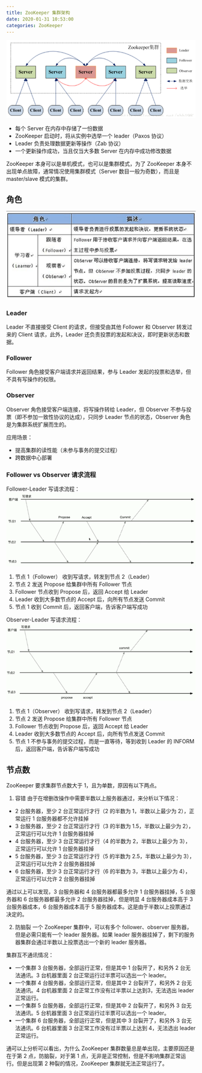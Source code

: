 ```yaml
---
title: ZooKeeper 集群架构
date: 2020-01-31 10:53:00
categories: ZooKeeper
---
```

![ZooKeeper集群架构](/images/zookeeper/ZooKeeper集群架构.png)

* 每个 Server 在内存中存储了一份数据
* ZooKeeper 启动时，将从实例中选举一个 leader（Paxos 协议）
* Leader 负责处理数据更新等操作（Zab 协议）
* 一个更新操作成功，当且仅当大多数 Server 在内存中成功修改数据

ZooKeeper 本身可以是单机模式，也可以是集群模式，为了 ZooKeeper 本身不出现单点故障，通常情况使用集群模式（Server 数目一般为奇数），而且是 master/slave 模式的集群。

## 角色
![ZooKeeper角色说明](/images/zookeeper/ZooKeeper角色说明.png)

### Leader
Leader 不直接接受 Client 的请求，但接受由其他 Follower 和 Observer 转发过来的 Client 请求，此外，Leader 还负责投票的发起和决议，即时更新状态和数据。

### Follower
Follower 角色接受客户端请求并返回结果，参与 Leader 发起的投票和选举，但不具有写操作的权限。

### Observer
Observer 角色接受客户端连接，将写操作转给 Leader，但 Observer 不参与投票（即不参加一致性协议的达成），只同步 Leader 节点的状态，Observer 角色是为集群系统扩展而生的。

应用场景：
* 提高集群的读性能（未参与事务的提交过程）
* 跨数据中心部署

### Follower vs Observer 请求流程
Follower-Leader 写请求流程：
![Follower-Leader请求流程](/images/zookeeper/Follower-Leader请求流程.png)

1. 节点 1（Follower） 收到写请求，转发到节点 2（Leader）
2. 节点 2 发送 Propose 给集群中所有 Follower 节点
3. Follower 节点收到 Propose 后，返回 Accept 给 Leader
4. Leader 收到大多数节点的 Accept 后，向所有节点发送 Commit
5. 节点 1 收到 Commit 后，返回客户端，告诉客户端写成功

Observer-Leader 写请求流程：
![Obeserver-请求流程](/images/zookeeper/Obeserver-Leader请求流程.png)

1. 节点 1（Observer） 收到写请求，转发到节点 2（Leader）
2. 节点 2 发送 Propose 给集群中所有 Follower 节点
3. Follower 节点收到 Propose 后，返回 Accept 给 Leader
4. Leader 收到大多数节点的 Accept 后，向所有节点发送 Commit
5. 节点 1 不参与事务的提交过程，而是一直等待，等到收到 Leader 的 INFORM 后，返回客户端，告诉客户端写成功

## 节点数
ZooKeeper 要求集群节点数大于 1，且为单数，原因有以下两点。

1. 容错
由于在增删改操作中需要半数以上服务器通过，来分析以下情况：
* 2 台服务器，至少 2 台正常运行才行（2 的半数为 1，半数以上最少为 2），正常运行 1 台服务器都不允许挂掉
* 3 台服务器，至少 2 台正常运行才行（3 的半数为 1.5，半数以上最少为 2），正常运行可以允许 1 台服务器挂掉
* 4 台服务器，至少 3 台正常运行才行（4 的半数为 2，半数以上最少为 3），正常运行可以允许 1 台服务器挂掉
* 5 台服务器，至少 3 台正常运行才行（5 的半数为 2.5，半数以上最少为 3），正常运行可以允许 2 台服务器挂掉
* 6 台服务器，至少 3 台正常运行才行（6 的半数为 3，半数以上最少为 4），正常运行可以允许 2 台服务器挂掉

通过以上可以发现，3 台服务器和 4 台服务器都最多允许 1 台服务器挂掉，5 台服务器和 6 台服务器都最多允许 2 台服务器挂掉，但是明显 4 台服务器成本高于 3 台服务器成本，6 台服务器成本高于 5 服务器成本。这是由于半数以上投票通过决定的。

2. 防脑裂
一个 ZooKeeper 集群中，可以有多个 follower、observer 服务器，但是必需只能有一个 leader 服务器。如果 leader 服务器挂掉了，剩下的服务器集群会通过半数以上投票选出一个新的 leader 服务器。

集群互不通讯情况：
* 一个集群 3 台服务器，全部运行正常，但是其中 1 台裂开了，和另外 2 台无法通讯。3 台机器里面 2 台正常运行过半票可以选出一个 leader。
* 一个集群 4 台服务器，全部运行正常，但是其中 2 台裂开了，和另外 2 台无法通讯。4 台机器里面 2 台正常工作没有过半票以上达到3，无法选出 leader 正常运行。
* 一个集群 5 台服务器，全部运行正常，但是其中 2 台裂开了，和另外 3 台无法通讯。5 台机器里面 3 台正常运行过半票可以选出一个 leader。
* 一个集群 6 台服务器，全部运行正常，但是其中 3 台裂开了，和另外 3 台无法通讯。6 台机器里面 3 台正常工作没有过半票以上达到 4，无法选出 leader 正常运行。

通可以上分析可以看出，为什么 ZooKeeper 集群数量总是单出现，主要原因还是在于第 2 点，防脑裂，对于第 1 点，无非是正常控制，但是不影响集群正常运行。但是出现第 2 种裂的情况，ZooKeeper 集群就无法正常运行了。